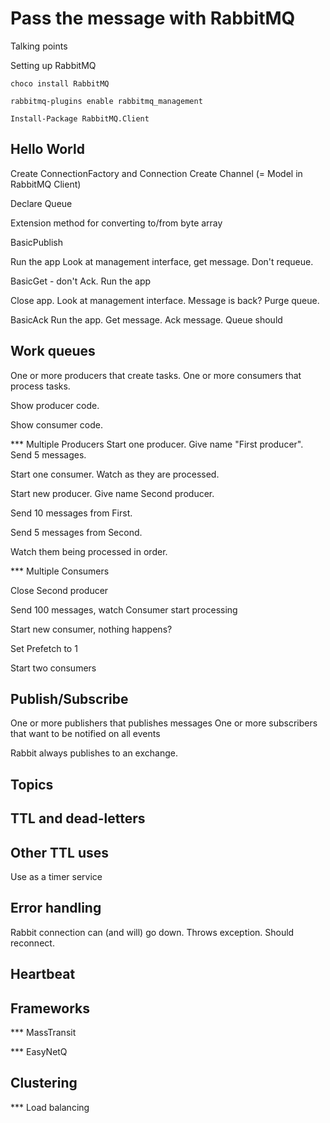 Pass the message with RabbitMQ
==============================
Talking points

Setting up RabbitMQ

	choco install RabbitMQ

	rabbitmq-plugins enable rabbitmq_management

	Install-Package RabbitMQ.Client


Hello World
-----------
Create ConnectionFactory and Connection
Create Channel (= Model in RabbitMQ Client)

Declare Queue

Extension method for converting to/from byte array

BasicPublish

Run the app
Look at management interface, get message. Don't requeue.

BasicGet - don't Ack.
Run the app

Close app. Look at management interface. Message is back?
Purge queue.

BasicAck
Run the app. Get message. Ack message. Queue should


Work queues
-----------
One or more producers that create tasks.
One or more consumers that process tasks.

Show producer code.

Show consumer code. 


*** Multiple Producers
Start one producer. Give name "First producer". Send 5 messages.

Start one consumer. Watch as they are processed.

Start new producer. Give name Second producer.
 
Send 10 messages from First.

Send 5 messages from Second.

Watch them being processed in order.

*** Multiple Consumers

Close Second producer

Send 100 messages, watch Consumer start processing

Start new consumer, nothing happens?

Set Prefetch to 1

Start two consumers


Publish/Subscribe
-----------------
One or more publishers that publishes messages
One or more subscribers that want to be notified on all events


Rabbit always publishes to an exchange.

Topics
------


TTL and dead-letters
--------------------


Other TTL uses
--------------
Use as a timer service


Error handling
--------------
Rabbit connection can (and will) go down. Throws exception. Should reconnect.


Heartbeat
---------


Frameworks
----------

*** MassTransit

*** EasyNetQ

Clustering
----------

*** Load balancing
